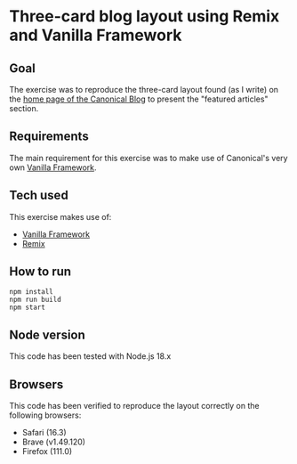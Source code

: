 # Three-card blog layout using Remix and Vanilla Framework

## Goal

The exercise was to reproduce the three-card layout found (as I write) on the [home page of the Canonical Blog](https://canonical.com/blog) to present the "featured articles" section.

## Requirements

The main requirement for this exercise was to make use of Canonical's very own [Vanilla Framework](https://vanillaframework.io/).

## Tech used

This exercise makes use of: 

- [Vanilla Framework](https://vanillaframework.io/)
- [Remix](https://remix.run/)

## How to run 

```
npm install
npm run build
npm start
```

## Node version

This code has been tested with Node.js 18.x

## Browsers

This code has been verified to reproduce the layout correctly on the following browsers:

- Safari (16.3)
- Brave (v1.49.120)
- Firefox (111.0)